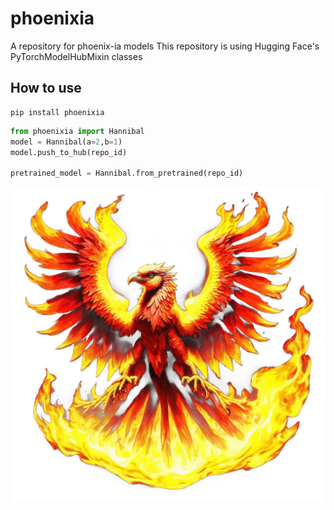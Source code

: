 # phoenixia
A repository for phoenix-ia models 
This repository is using Hugging Face's PyTorchModelHubMixin classes

## How to use

```
pip install phoenixia
```

```python
from phoenixia import Hannibal
model = Hannibal(a=2,b=1)
model.push_to_hub(repo_id)

pretrained_model = Hannibal.from_pretrained(repo_id)
```


![pheonixia](https://github.com/not-lain/phoenixia/blob/main/logo.png?raw=true)